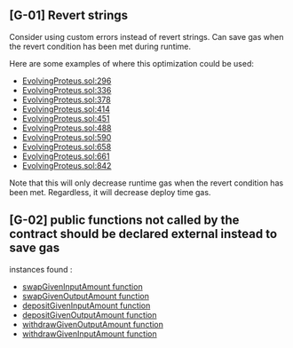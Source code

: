## [G-01] Revert strings
Consider using custom errors instead of revert strings. Can save gas when the revert condition has been met during runtime.

Here are some examples of where this optimization could be used:

- [EvolvingProteus.sol:296](https://github.com/code-423n4/2023-08-shell/blob/c61cf0e01bada04c3d6055acb81f61955ed600aa/src/proteus/EvolvingProteus.sol#L296)
- [EvolvingProteus.sol:336](https://github.com/code-423n4/2023-08-shell/blob/c61cf0e01bada04c3d6055acb81f61955ed600aa/src/proteus/EvolvingProteus.sol#L336)
- [EvolvingProteus.sol:378](https://github.com/code-423n4/2023-08-shell/blob/c61cf0e01bada04c3d6055acb81f61955ed600aa/src/proteus/EvolvingProteus.sol#L378)
- [EvolvingProteus.sol:414](https://github.com/code-423n4/2023-08-shell/blob/c61cf0e01bada04c3d6055acb81f61955ed600aa/src/proteus/EvolvingProteus.sol#L414)
- [EvolvingProteus.sol:451](https://github.com/code-423n4/2023-08-shell/blob/c61cf0e01bada04c3d6055acb81f61955ed600aa/src/proteus/EvolvingProteus.sol#L451)
- [EvolvingProteus.sol:488](https://github.com/code-423n4/2023-08-shell/blob/c61cf0e01bada04c3d6055acb81f61955ed600aa/src/proteus/EvolvingProteus.sol#L488)
- [EvolvingProteus.sol:590](https://github.com/code-423n4/2023-08-shell/blob/c61cf0e01bada04c3d6055acb81f61955ed600aa/src/proteus/EvolvingProteus.sol#L590)
- [EvolvingProteus.sol:658](https://github.com/code-423n4/2023-08-shell/blob/c61cf0e01bada04c3d6055acb81f61955ed600aa/src/proteus/EvolvingProteus.sol#L658)
- [EvolvingProteus.sol:661](https://github.com/code-423n4/2023-08-shell/blob/c61cf0e01bada04c3d6055acb81f61955ed600aa/src/proteus/EvolvingProteus.sol#L661)
- [EvolvingProteus.sol:842](https://github.com/code-423n4/2023-08-shell/blob/c61cf0e01bada04c3d6055acb81f61955ed600aa/src/proteus/EvolvingProteus.sol#L842)



Note that this will only decrease runtime gas when the revert condition has been met. Regardless, it will decrease deploy time gas.

## [G-02] public functions not called by the contract should be declared external instead to save gas

instances found :
- [swapGivenInputAmount function](https://github.com/code-423n4/2023-08-shell/blob/c61cf0e01bada04c3d6055acb81f61955ed600aa/src/proteus/EvolvingProteus.sol#L272)
- [swapGivenOutputAmount function](https://github.com/code-423n4/2023-08-shell/blob/c61cf0e01bada04c3d6055acb81f61955ed600aa/src/proteus/EvolvingProteus.sol#L312)
- [depositGivenInputAmount function](https://github.com/code-423n4/2023-08-shell/blob/c61cf0e01bada04c3d6055acb81f61955ed600aa/src/proteus/EvolvingProteus.sol#L353)
- [depositGivenOutputAmount function](https://github.com/code-423n4/2023-08-shell/blob/c61cf0e01bada04c3d6055acb81f61955ed600aa/src/proteus/EvolvingProteus.sol#L389)
- [withdrawGivenOutputAmount function](https://github.com/code-423n4/2023-08-shell/blob/c61cf0e01bada04c3d6055acb81f61955ed600aa/src/proteus/EvolvingProteus.sol#L426)
- [withdrawGivenInputAmount function](https://github.com/code-423n4/2023-08-shell/blob/c61cf0e01bada04c3d6055acb81f61955ed600aa/src/proteus/EvolvingProteus.sol#L463)
